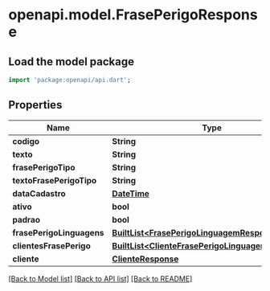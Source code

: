 # openapi.model.FrasePerigoResponse

## Load the model package
```dart
import 'package:openapi/api.dart';
```

## Properties
Name | Type | Description | Notes
------------ | ------------- | ------------- | -------------
**codigo** | **String** |  | [optional] 
**texto** | **String** |  | [optional] 
**frasePerigoTipo** | **String** |  | [optional] 
**textoFrasePerigoTipo** | **String** |  | [optional] 
**dataCadastro** | [**DateTime**](DateTime.md) |  | [optional] 
**ativo** | **bool** |  | [optional] 
**padrao** | **bool** |  | [optional] 
**frasePerigoLinguagens** | [**BuiltList&lt;FrasePerigoLinguagemResponse&gt;**](FrasePerigoLinguagemResponse.md) |  | [optional] 
**clientesFrasePerigo** | [**BuiltList&lt;ClienteFrasePerigoLinguagemResponse&gt;**](ClienteFrasePerigoLinguagemResponse.md) |  | [optional] 
**cliente** | [**ClienteResponse**](ClienteResponse.md) |  | [optional] 

[[Back to Model list]](../README.md#documentation-for-models) [[Back to API list]](../README.md#documentation-for-api-endpoints) [[Back to README]](../README.md)


